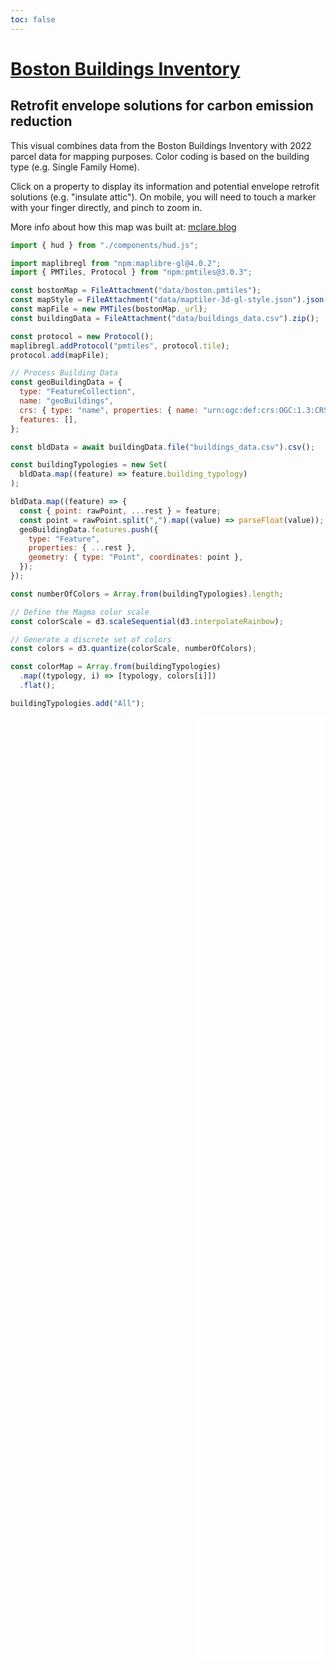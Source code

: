```yaml
---
toc: false
---
```


<style>

 #observablehq-center, .observablehq, #observablehq-main {
   margin: 0px !important;
 }

 p {
   max-width: 800px;
 }

 ul {
   padding-top: 0;
   margin-top: 0;
 }

 #observablehq-center {
   display:flex;
   flex-direction:column;
   align-items: center;
   justify-content: center;
 }

 #observablehq-main {
   display: flex;
   flex-direction: column;
   justify-content: center;
 }

 #observablehq-footer {
   margin: 1rem;
 }

 #mapContainer canvas {
   cursor: crosshair;
 }


 #features {
   position: absolute;
   top: 0;
   right: 0;
   bottom: 0;
   width: 35%;
   height: 40%;
   overflow: auto;
   background: rgba(255, 255, 255, 0.8);
   padding: 1rem;

</style>

# [Boston Buildings Inventory](https://data.boston.gov/dataset/boston-buildings-inventory)

## Retrofit envelope solutions for carbon emission reduction

This visual combines data from the Boston Buildings Inventory with 2022 parcel data for mapping purposes. Color coding is based on the building type (e.g. Single Family Home).

Click on a property to display its information and potential envelope retrofit solutions (e.g. "insulate attic"). On mobile, you will need to touch a marker with your finger directly, and pinch to zoom in.

More info about how this map was built at: [mclare.blog](https://mclare.blog/posts/building-oss-map-apps-with-observable-framework/)

```js
import { hud } from "./components/hud.js";
```

```js
import maplibregl from "npm:maplibre-gl@4.0.2";
import { PMTiles, Protocol } from "npm:pmtiles@3.0.3";
```

```js
const bostonMap = FileAttachment("data/boston.pmtiles");
const mapStyle = FileAttachment("data/maptiler-3d-gl-style.json").json();
const mapFile = new PMTiles(bostonMap._url);
const buildingData = FileAttachment("data/buildings_data.csv").zip();
```

<link rel="stylesheet" type="text/css" href="npm:maplibre-gl@4.0.2/dist/maplibre-gl.css">

```js
const protocol = new Protocol();
maplibregl.addProtocol("pmtiles", protocol.tile);
protocol.add(mapFile);

// Process Building Data
const geoBuildingData = {
  type: "FeatureCollection",
  name: "geoBuildings",
  crs: { type: "name", properties: { name: "urn:ogc:def:crs:OGC:1.3:CRS84" } },
  features: [],
};

const bldData = await buildingData.file("buildings_data.csv").csv();

const buildingTypologies = new Set(
  bldData.map((feature) => feature.building_typology)
);

bldData.map((feature) => {
  const { point: rawPoint, ...rest } = feature;
  const point = rawPoint.split(",").map((value) => parseFloat(value));
  geoBuildingData.features.push({
    type: "Feature",
    properties: { ...rest },
    geometry: { type: "Point", coordinates: point },
  });
});

const numberOfColors = Array.from(buildingTypologies).length;

// Define the Magma color scale
const colorScale = d3.scaleSequential(d3.interpolateRainbow);

// Generate a discrete set of colors
const colors = d3.quantize(colorScale, numberOfColors);

const colorMap = Array.from(buildingTypologies)
  .map((typology, i) => [typology, colors[i]])
  .flat();

buildingTypologies.add("All");
```

<div id="mapContainer" style="position: relative; height: calc(100vh - 300px); width: 100%;">
  <div id="features" style="z-index: 100;"></div>
</div>

```js
const map = new maplibregl.Map({
  container: "mapContainer",
  zoom: 12,
  maxZoom: 14,
  minZoom: 10,
  maxBounds: [
    [-71.191247, 42.227911],
    [-70.648072, 42.450118],
  ],
  center: [-71.08936258403622, 42.3181973483706],
  style: {
    version: 8,
    sources: {
      openmaptiles: {
        type: "vector",
        tiles: ["pmtiles://" + mapFile.source.getKey() + "/{z}/{x}/{y}"],
      },
    },
    layers: mapStyle.layers,
    glyphs:
      "https://m-clare.github.io/map-glyphs/fonts/{fontstack}/{range}.pbf",
  },
});

map.addControl(
  new maplibregl.AttributionControl({
    compact: true,
    customAttribution: `<a href="https://protomaps.com">Protomaps</a> | <a href="https://openmaptiles.org">© OpenMapTiles</a> | <a href="http://www.openstreetmap.org/copyright"> © OpenStreetMap contributors</a>`,
  }),
  "bottom-left"
);

map.addControl(new maplibregl.NavigationControl({}), "bottom-right");

map.on("load", () => {
  map.addSource("bld-data", {
    type: "geojson",
    data: geoBuildingData,
  });

  map.addLayer({
    id: "bldg",
    source: "bld-data",
    type: "circle",
    paint: {
      "circle-radius": {
        stops: [
          [12, 1], // Radius at zoom level 10
          [15, 5], // Radius at zoom level 15
        ],
        base: 2,
      },
      "circle-color": [
        "match",
        ["get", "building_typology"],
        ...colorMap,
        "#000000",
      ],
    },
  });
});

map.on("click", (e) => {
  const locFeatures = map.queryRenderedFeatures(e.point);
  if (locFeatures[0]?.properties["pid_long"]) {
    document.getElementById("features").innerHTML = hud(
      locFeatures[0].properties
    );
  } else {
    document.getElementById("features").innerHTML = null;
  }
});
```
